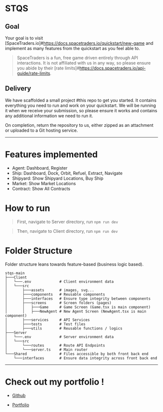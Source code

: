 # STQS

## Goal
Your goal is to visit [SpaceTraders.io]#https://docs.spacetraders.io/quickstart/new-game and implement as many features from the quickstart as you feel able to.

> SpaceTraders is a fun, free game driven entirely through API interactions. It is not affiliated with us in any way, so please ensure you abide by their [rate limits]#https://docs.spacetraders.io/api-guide/rate-limits.
## Delivery
We have scaffolded a small project #this repo to get you started. It contains everything you need to run and work on your quickstart. We will be running it when we receive your submission, so please ensure it works and contains any additional information we need to run it.

On completion, return the repository to us, either zipped as an attachment or uploaded to a Git hosting service.

---
# Features implemented
- Agent: Dashboard, Register
- Ship: Dashboard, Dock, Orbit, Refuel, Extract, Navigate
- Shipyard: Show Shipyard Locations, Buy Ship
- Market: Show Market Locations
- Contract: Show All Contracts

# How to run
> First, navigate to Server directory, run `npm run dev`

> Then, navigate to Client directory, run `npm run dev`

# Folder Structure
Folder structure leans towards feature-based (business logic based).

```
stqs-main
├───Client
│   └───.env             # Client environment data 
│   └───src 
│       ├───assets       # images, svg...
│       ├───components   # Reusable components
│       ├───interfaces   # Ensure type integrity between components
│       ├───screens      # Screen folders (pages)
│       │   ├───Game     # Game Screen (Game.tsx is main component)
│       │   ├───NewAgent # New Agent Screen (NewAgent.tsx is main component)
│       ├───services     # API Services 
│       ├───tests        # Test files
│       ├───utils        # Reusable functions / logics
├───Server
│   └───.env             # Server environment data
│   └───src                
│       └───routes       # Route API Endpoints
│       └───server.ts    # Main router
└───Shared               # Files accessible by both front back end
    └───interfaces       # Ensure data integrity across front back end
```

---

# Check out my portfolio !
- [Github](https://github.com/LYK315)

- [Portfolio](https://portfolio-lyk.netlify.app/)